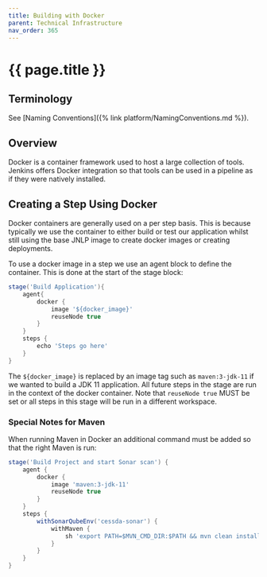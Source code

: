 ```yaml
---
title: Building with Docker
parent: Technical Infrastructure
nav_order: 365
---
```


# {{ page.title }}

## Terminology

See [Naming Conventions]({% link platform/NamingConventions.md %}).

## Overview

Docker is a container framework used to host a large collection of tools. Jenkins offers Docker integration so that tools can be
 used in a pipeline as if they were natively installed.

## Creating a Step Using Docker

Docker containers are generally used on a per step basis. This is because typically we use the container to either build
 or test our application whilst still using the base JNLP image to create docker images or creating deployments.

To use a docker image in a step we use an agent block to define the container. This is done at the start of the stage block:

```groovy
stage('Build Application'){
    agent{
        docker {
            image '${docker_image}'
            reuseNode true
        }
    }
    steps {
        echo 'Steps go here'
    }
}
```

The `${docker_image}` is replaced by an image tag such as `maven:3-jdk-11` if we wanted to build a JDK 11 application.
 All future steps in the stage are run in the context of the docker container. Note that `reuseNode true` MUST be set or all
  steps in this stage will be run in a different workspace.

### Special Notes for Maven

When running Maven in Docker an additional command must be added so that the right Maven is run:

```groovy
stage('Build Project and start Sonar scan') {
    agent {
        docker {
            image 'maven:3-jdk-11'
            reuseNode true
        }
    }
    steps {
        withSonarQubeEnv('cessda-sonar') {
            withMaven {
                sh 'export PATH=$MVN_CMD_DIR:$PATH && mvn clean install sonar:sonar'
            }
        }
    }
}
```
